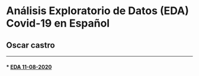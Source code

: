 # Análisis Exploratorio de Datos (EDA) Covid-19 en Español

## **Oscar castro**

***

#### * [EDA 11-08-2020](https://oscarcastrolopez.github.io/EDA_covid19_ESP/notebook_covid19_esp_11-08-2020.html)